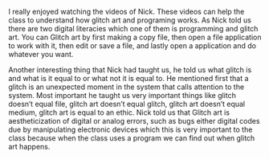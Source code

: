 I really enjoyed watching the videos of Nick. These videos can help the class to understand how glitch art and programing works. 
As Nick told us there are two digital literacies which one of them is programming and glitch art. You can Glitch art by first 
making a copy file, then open a file application to work with it, then edit or save a file, and lastly open a application and 
do whatever you want.

Another interesting thing that Nick had taught us, he told us what glitch is and what is it equal to or what not it is equal to.
He mentioned first that a glitch is an unexpected moment in the system that calls attention to the system. Most important he 
taught us very important things like glitch doesn’t equal file, glitch art doesn’t equal glitch, glitch art doesn’t equal 
medium, glitch art is equal to an ethic. Nick told us that Glitch art is aestheticization of digital or analog errors, such as 
bugs either digital codes due by manipulating electronic devices which this is very important to the class because when the 
class uses a program we can find out when glitch art happens.
